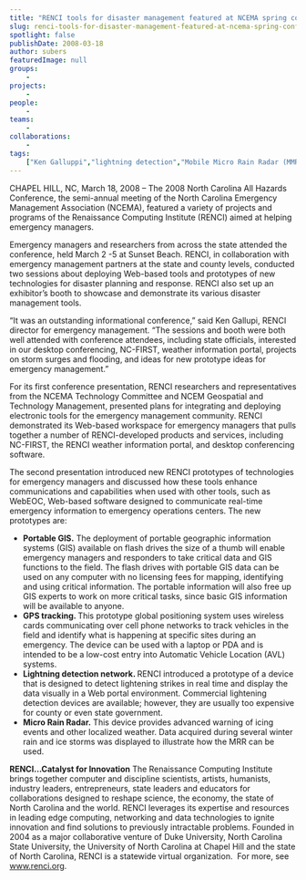 ```yaml
---
title: "RENCI tools for disaster management featured at NCEMA spring conference"
slug: renci-tools-for-disaster-management-featured-at-ncema-spring-conference
spotlight: false
publishDate: 2008-03-18
author: subers
featuredImage: null
groups:
    - 
projects:
    - 
people:
    - 
teams: 
    - 
collaborations:
    - 
tags:
    ["Ken Galluppi","lightning detection","Mobile Micro Rain Radar (MMRR)","NC-FIRST","NCEM Geospatial and Technology Management","NCEMA Collaborative Workspace","NCEMA Technology Committee","North Carolina Emergency Managers Association (NCEMA)"]
---
```

CHAPEL HILL, NC, March 18, 2008 – The 2008 North Carolina All Hazards Conference, the semi-annual meeting of the North Carolina Emergency Management Association (NCEMA), featured a variety of projects and programs of the Renaissance Computing Institute (RENCI) aimed at helping emergency managers.

Emergency managers and researchers from across the state attended the conference, held March 2 -5 at Sunset Beach. RENCI, in collaboration with emergency management partners at the state and county levels, conducted two sessions about deploying Web-based tools and prototypes of new technologies for disaster planning and response. RENCI also set up an exhibitor’s booth to showcase and demonstrate its various disaster management tools.<!--more-->

“It was an outstanding informational conference,” said Ken Gallupi, RENCI director for emergency management. “The sessions and booth were both well attended with conference attendees, including state officials, interested in our desktop conferencing, NC-FIRST, weather information portal, projects on storm surges and flooding, and ideas for new prototype ideas for emergency management.”

For its first conference presentation, RENCI researchers and representatives from the NCEMA Technology Committee and NCEM Geospatial and Technology Management, presented plans for integrating and deploying electronic tools for the emergency management community. RENCI demonstrated its Web-based workspace for emergency managers that pulls together a number of RENCI-developed products and services, including NC-FIRST, the RENCI weather information portal, and desktop conferencing software.

The second presentation introduced new RENCI prototypes of technologies for emergency managers and discussed how these tools enhance communications and capabilities when used with other tools, such as WebEOC, Web-based software designed to communicate real-time emergency information to emergency operations centers. The new prototypes are:
<div class="news_image"><em></em></div>
<ul type="disc">
	<li><strong>Portable GIS.</strong> The deployment of portable geographic information systems (GIS) available on flash drives the size of a thumb will enable emergency managers and responders to take critical data and GIS functions to the field. The flash drives with portable GIS data can be used on any computer with no licensing fees for mapping, identifying and using critical information. The portable information will also free up GIS experts to work on more critical tasks, since basic GIS information will be available to anyone.</li>
	<li><strong>GPS tracking. </strong>This prototype global positioning system uses wireless cards communicating over cell phone networks to track vehicles in the field and identify what is happening at specific sites during an emergency. The device can be used with a laptop or PDA and is intended to be a low-cost entry into Automatic Vehicle Location (AVL) systems.</li>
	<li><strong>Lightning detection       network. </strong>RENCI introduced a prototype of a device that is designed to detect lightening strikes in real time and display the data visually in a Web portal environment. Commercial lightening detection devices are available; however, they are usually too expensive for county or even state government.</li>
	<li><strong>Micro Rain Radar.</strong> This device provides advanced warning of icing events and other localized weather. Data acquired during several winter rain and ice storms was displayed to illustrate how the MRR can be used.</li>
</ul>
<strong>RENCI…Catalyst for  Innovation</strong>
The Renaissance Computing Institute brings together computer and discipline scientists, artists, humanists, industry leaders, entrepreneurs, state leaders and educators for collaborations designed to reshape science, the economy, the state of North Carolina and the world. RENCI leverages its expertise and resources in leading edge computing, networking and data technologies to ignite innovation and find solutions to previously intractable problems. Founded in 2004 as a major collaborative venture of Duke University, North Carolina State University, the University of North Carolina at Chapel Hill and the state of North Carolina, RENCI is a statewide virtual organization.  For more, see <a href="https://www.renci.org/">www.renci.org</a>.
